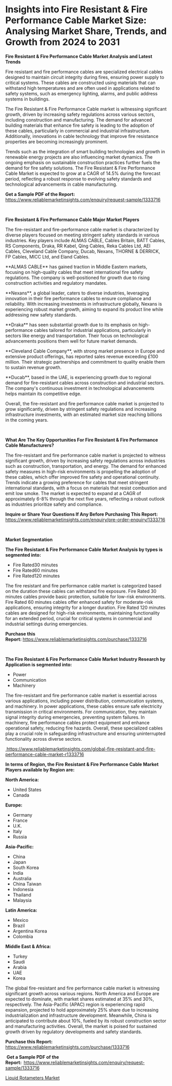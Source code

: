<p><h1>Insights into Fire Resistant & Fire Performance Cable Market Size: Analysing Market Share, Trends, and Growth from 2024 to 2031</h1></p><p><strong>Fire Resistant & Fire Performance Cable Market Analysis and Latest Trends</strong></p>
<p><p>Fire resistant and fire performance cables are specialized electrical cables designed to maintain circuit integrity during fires, ensuring power supply to critical systems. These cables are constructed using materials that can withstand high temperatures and are often used in applications related to safety systems, such as emergency lighting, alarms, and public address systems in buildings.</p><p>The Fire Resistant & Fire Performance Cable market is witnessing significant growth, driven by increasing safety regulations across various sectors, including construction and manufacturing. The demand for advanced building materials that enhance fire safety is leading to the adoption of these cables, particularly in commercial and industrial infrastructure. Additionally, innovations in cable technology that improve fire resistance properties are becoming increasingly prominent. </p><p>Trends such as the integration of smart building technologies and growth in renewable energy projects are also influencing market dynamics. The ongoing emphasis on sustainable construction practices further fuels the demand for fire safety solutions. The Fire Resistant & Fire Performance Cable Market is expected to grow at a CAGR of 14.5% during the forecast period, reflecting a robust response to evolving safety standards and technological advancements in cable manufacturing.</p></p>
<p><strong>Get a Sample PDF of the Report:&nbsp;</strong> <a href="https://www.reliablemarketinsights.com/enquiry/request-sample/1333716?utm_campaign=1994&utm_medium=2&utm_source=Github&utm_content=ia&utm_term=27122024&utm_id=fire-resistant-fire-performance-cable">https://www.reliablemarketinsights.com/enquiry/request-sample/1333716</a></p>
<p>&nbsp;</p>
<p><strong>Fire Resistant & Fire Performance Cable Major Market Players</strong></p>
<p><p>The fire-resistant and fire-performance cable market is characterized by diverse players focused on meeting stringent safety standards in various industries. Key players include ALMAS CABLE, Cables Britain, BATT Cables, RS Components, Draka, RR Kabel, Qing Cables, Reka Cables Ltd, AEI Cables, Cleveland Cable Company, Ducab, Nexans, THORNE & DERRICK, FP Cables, MICC Ltd, and Eland Cables.</p><p>**ALMAS CABLE** has gained traction in Middle Eastern markets, focusing on high-quality cables that meet international fire safety regulations. The company is well-positioned for growth due to rising construction activities and regulatory mandates.</p><p>**Nexans**, a global leader, caters to diverse industries, leveraging innovation in their fire performance cables to ensure compliance and reliability. With increasing investments in infrastructure globally, Nexans is experiencing robust market growth, aiming to expand its product line while addressing new safety standards.</p><p>**Draka** has seen substantial growth due to its emphasis on high-performance cables tailored for industrial applications, particularly in sectors like energy and transportation. Their focus on technological advancements positions them well for future market demands.</p><p>**Cleveland Cable Company**, with strong market presence in Europe and extensive product offerings, has reported sales revenue exceeding £100 million. Their strategic partnerships and commitment to quality enable them to sustain revenue growth.</p><p>**Ducab**, based in the UAE, is experiencing growth due to regional demand for fire-resistant cables across construction and industrial sectors. The company's continuous investment in technological advancements helps maintain its competitive edge.</p><p>Overall, the fire-resistant and fire performance cable market is projected to grow significantly, driven by stringent safety regulations and increasing infrastructure investments, with an estimated market size reaching billions in the coming years.</p></p>
<p>&nbsp;</p>
<p><strong>What Are The Key Opportunities For Fire Resistant & Fire Performance Cable Manufacturers?</strong></p>
<p><p>The fire-resistant and fire performance cable market is projected to witness significant growth, driven by increasing safety regulations across industries such as construction, transportation, and energy. The demand for enhanced safety measures in high-risk environments is propelling the adoption of these cables, which offer improved fire safety and operational continuity. Trends indicate a growing preference for cables that meet stringent international standards, with a focus on materials that resist combustion and emit low smoke. The market is expected to expand at a CAGR of approximately 6-8% through the next five years, reflecting a robust outlook as industries prioritize safety and compliance.</p></p>
<p><strong>Inquire or Share Your Questions If Any Before Purchasing This Report:</strong> <a href="https://www.reliablemarketinsights.com/enquiry/pre-order-enquiry/1333716?utm_campaign=1994&utm_medium=2&utm_source=Github&utm_content=ia&utm_term=27122024&utm_id=fire-resistant-fire-performance-cable">https://www.reliablemarketinsights.com/enquiry/pre-order-enquiry/1333716</a></p>
<p>&nbsp;</p>
<p><strong>Market Segmentation</strong></p>
<p><strong>The Fire Resistant & Fire Performance Cable Market Analysis by types is segmented into:</strong></p>
<p><ul><li>Fire Rated30 minutes</li><li>Fire Rated60 minutes</li><li>Fire Rated120 minutes</li></ul></p>
<p><p>The fire resistant and fire performance cable market is categorized based on the duration these cables can withstand fire exposure. Fire Rated 30 minutes cables provide basic protection, suitable for low-risk environments. Fire Rated 60 minutes cables offer enhanced safety for moderate-risk applications, ensuring integrity for a longer duration. Fire Rated 120 minutes cables are designed for high-risk environments, maintaining functionality for an extended period, crucial for critical systems in commercial and industrial settings during emergencies.</p></p>
<p><strong>Purchase this Report:&nbsp;</strong><a href="https://www.reliablemarketinsights.com/purchase/1333716?utm_campaign=1994&utm_medium=2&utm_source=Github&utm_content=ia&utm_term=27122024&utm_id=fire-resistant-fire-performance-cable">https://www.reliablemarketinsights.com/purchase/1333716</a></p>
<p>&nbsp;</p>
<p><strong>The Fire Resistant & Fire Performance Cable Market Industry Research by Application is segmented into:</strong></p>
<p><ul><li>Power</li><li>Communication</li><li>Machinery</li></ul></p>
<p><p>The fire-resistant and fire performance cable market is essential across various applications, including power distribution, communication systems, and machinery. In power applications, these cables ensure safe electricity transmission in critical environments. For communication, they maintain signal integrity during emergencies, preventing system failures. In machinery, fire performance cables protect equipment and enhance operational safety, reducing fire hazards. Overall, these specialized cables play a crucial role in safeguarding infrastructure and ensuring uninterrupted functionality across diverse sectors.</p></p>
<p><a href="https://www.reliablemarketinsights.com/global-fire-resistant-and-fire-performance-cable-market-r1333716?utm_campaign=1994&utm_medium=2&utm_source=Github&utm_content=ia&utm_term=27122024&utm_id=fire-resistant-fire-performance-cable">&nbsp;https://www.reliablemarketinsights.com/global-fire-resistant-and-fire-performance-cable-market-r1333716</a></p>
<p><strong>In terms of Region, the Fire Resistant & Fire Performance Cable Market Players available by Region are:</strong></p>
<p>
    <p> <strong> North America: </strong>
        <ul>
            <li>United States</li>
            <li>Canada</li>
        </ul>
        </p> 
    <p> <strong> Europe: </strong>
        <ul>
            <li>Germany</li>
            <li>France</li>
            <li>U.K.</li>
            <li>Italy</li>
            <li>Russia</li>
        </ul>
        </p> 
    <p> <strong> Asia-Pacific: </strong>
        <ul>
            <li>China</li>
            <li>Japan</li>
            <li>South Korea</li>
            <li>India</li>
            <li>Australia</li>
            <li>China Taiwan</li>
            <li>Indonesia</li>
            <li>Thailand</li>
            <li>Malaysia</li>
        </ul>
        </p> 
    <p> <strong> Latin America: </strong>
        <ul>
            <li>Mexico</li>
            <li>Brazil</li>
            <li>Argentina Korea</li>
            <li>Colombia</li>
        </ul>
        </p> 
    <p> <strong> Middle East & Africa: </strong>
        <ul>
            <li>Turkey</li>
            <li>Saudi</li>
            <li>Arabia</li>
            <li>UAE</li>
            <li>Korea</li>
        </ul>
    </p>
    </p>
<p><p>The global fire-resistant and fire performance cable market is witnessing significant growth across various regions. North America and Europe are expected to dominate, with market shares estimated at 35% and 30%, respectively. The Asia-Pacific (APAC) region is experiencing rapid expansion, projected to hold approximately 25% share due to increasing industrialization and infrastructure development. Meanwhile, China is anticipated to contribute about 10%, fueled by its robust construction sector and manufacturing activities. Overall, the market is poised for sustained growth driven by regulatory developments and safety standards.</p></p>
<p><strong>Purchase this Report: </strong><a href="https://www.reliablemarketinsights.com/purchase/1333716?utm_campaign=1994&utm_medium=2&utm_source=Github&utm_content=ia&utm_term=27122024&utm_id=fire-resistant-fire-performance-cable">https://www.reliablemarketinsights.com/purchase/1333716</a></p>
<p>&nbsp;<strong>Get a Sample PDF of the Report:&nbsp;&nbsp;</strong><a href="https://www.reliablemarketinsights.com/enquiry/request-sample/1333716?utm_campaign=1994&utm_medium=2&utm_source=Github&utm_content=ia&utm_term=27122024&utm_id=fire-resistant-fire-performance-cable">https://www.reliablemarketinsights.com/enquiry/request-sample/1333716</a></p>
<p><strong></strong></p>
<p><p><a href="https://github.com/rahu1506/Market-Research-Report-List-6/blob/main/liquid-rotameters-market.md?utm_campaign=1994&utm_medium=2&utm_source=Github&utm_content=ia&utm_term=27122024&utm_id=fire-resistant-fire-performance-cable">Liquid Rotameters Market</a></p></p>